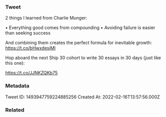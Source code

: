### Tweet
2 things I learned from Charlie Munger:

• Everything good comes from compounding
• Avoiding failure is easier than seeking success

And combining them creates the perfect formula for inevitable growth: https://t.co/bHwxdesjMI

Hop aboard the next Ship 30 cohort to write 30 essays in 30 days (just like this one):

https://t.co/JJNKZQKb75

### Metadata
Tweet ID: 1493947759224885256
Created At: 2022-02-16T13:57:56.000Z

### Related

